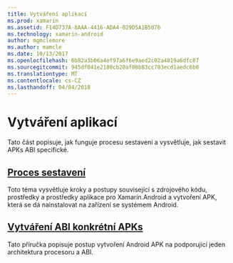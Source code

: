```yaml
---
title: Vytváření aplikací
ms.prod: xamarin
ms.assetid: F14D737A-8AAA-4416-ADA4-029D5A1B5076
ms.technology: xamarin-android
author: mgmclemore
ms.author: mamcle
ms.date: 10/13/2017
ms.openlocfilehash: 6b82a3b06a4ef97a6f6e9aed2c02a4819a6dfc07
ms.sourcegitcommit: 945df041e2180cb20af08b83cc703ecd1aedc6b0
ms.translationtype: MT
ms.contentlocale: cs-CZ
ms.lasthandoff: 04/04/2018
---
```

# <a name="building-apps"></a>Vytváření aplikací

Tato část popisuje, jak funguje procesu sestavení a vysvětluje, jak sestavit APKs ABI specifické.



##  <a name="build-processandroiddeploy-testbuilding-appsbuild-processmd"></a>[Proces sestavení](~/android/deploy-test/building-apps/build-process.md)

Toto téma vysvětluje kroky a postupy související s zdrojového kódu, prostředky a prostředky aplikace pro Xamarin.Android a vytvoření APK, která se dá nainstalovat na zařízení se systémem Android.


##  <a name="building-abi-specific-apksandroiddeploy-testbuilding-appsabi-specific-apksmd"></a>[Vytváření ABI konkrétní APKs](~/android/deploy-test/building-apps/abi-specific-apks.md)

Tato příručka popisuje postup vytvoření Android APK na podporující jeden architektura procesoru a ABI.
